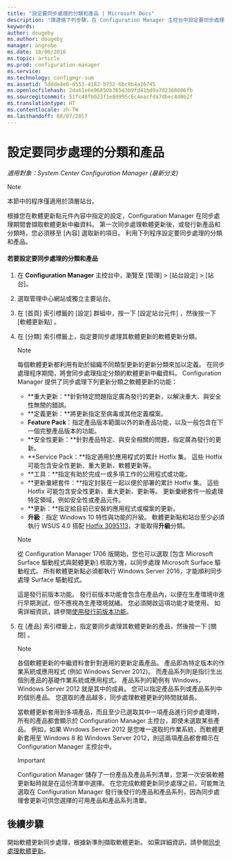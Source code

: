 ```yaml
---
title: "設定要同步處理的分類和產品 | Microsoft Docs"
description: "請遵循下列步驟，在 Configuration Manager 主控台中設定要同步處理的分類和產品。"
keywords: 
author: dougeby
ms.author: dougeby
manager: angrobe
ms.date: 10/06/2016
ms.topic: article
ms.prod: configuration-manager
ms.service: 
ms.technology: configmgr-sum
ms.assetid: 5ddde4e6-d553-4182-b752-6bc8b4a26745
ms.openlocfilehash: 2da61e6e06850b36543b9fd41bd9a7d2368006fb
ms.sourcegitcommit: 51fc48fb023f1e8d995c6c4eacfda7dbec4d0b2f
ms.translationtype: HT
ms.contentlocale: zh-TW
ms.lasthandoff: 08/07/2017
---
```

#  <a name="configure-classifications-and-products-to-synchronize"></a>設定要同步處理的分類和產品  

*適用對象：System Center Configuration Manager (最新分支)*


> [!NOTE]  
>  本節中的程序僅適用於頂層站台。  

 根據您在軟體更新點元件內容中指定的設定，Configuration Manager 在同步處理期間會擷取軟體更新中繼資料。 第一次同步處理軟體更新後，或發行新產品和分類時，您必須移至 [內容] 選取新的項目。 利用下列程序設定要同步處理的分類和產品。  

#### <a name="to-configure-classifications-and-products-to-synchronize"></a>若要設定要同步處理的分類和產品  

1.  在 **Configuration Manager** 主控台中，瀏覽至 [管理] > [站台設定] > [站台]。

2. 選取管理中心網站或獨立主要站台。  

3.  在 [首頁]  索引標籤的 [設定]  群組中，按一下 [設定站台元件] ，然後按一下 [軟體更新點] 。

4.  在 [分類]  索引標籤上，指定要同步處理其軟體更新的軟體更新分類。  

    > [!NOTE]  
    >  每個軟體更新都利用有助於組織不同類型更新的更新分類來加以定義。 在同步處理程序期間，將會同步處理指定分類的軟體更新中繼資料。 Configuration Manager 提供了同步處理下列更新分類之軟體更新的功能：  
    >   
    > - **重大更新：**針對特定問題指定廣為發行的更新，以解決重大、與安全性無關的錯誤。  
    > - **定義更新：**將更新指定至病毒或其他定義檔案。  
    > - **Feature Pack**：指定產品版本範圍以外的新產品功能，以及一般包含在下一個完整產品版本的功能。  
    > - **安全性更新：**針對產品特定、與安全相關的問題，指定廣為發行的更新。  
    > - **Service Pack：**指定適用於應用程式的累計 Hotfix 集。 這些 Hotfix 可能包含安全性更新、重大更新、軟體更新等。  
    > - **工具：**指定有助於完成一或多項工作的公用程式或功能。  
    > - **更新彙總套件：**指定封裝在一起以便於部署的累計 Hotfix 集。 這些 Hotfix 可能包含安全性更新、重大更新、更新等。 更新彙總套件一般處理特定領域，例如安全性或產品元件。  
    > - **更新：**指定給目前已安裝的應用程式或檔案的更新。  
    > - **升級**︰指定 Windows 10 特性與功能的升級。 軟體更新點和站台至少必須執行 WSUS 4.0 搭配 [Hotfix 3095113](https://support.microsoft.com/kb/3095113)，才能取得**升級**分類。    
    >       

    > [!NOTE]    
    > 從 Configuration Manager 1706 版開始，您也可以選取 [包含 Microsoft Surface 驅動程式與韌體更新] 核取方塊，以同步處理 Microsoft Surface 驅動程式。 所有軟體更新點必須都執行 Windows Server 2016，才能順利同步處理 Surface 驅動程式。     
    >    
    > 這是發行前版本功能。 發行前版本功能會包含在產品內，以便在生產環境中進行早期測試，但不應視為生產環境就緒。 您必須開啟這項功能才能使用。 如需詳細資訊，請參閱[使用發行前版本功能](https://docs.microsoft.com/sccm/core/servers/manage/install-in-console-updates#bkmk_prerelease)。

5.  在 [產品]  索引標籤上，指定要同步處理其軟體更新的產品，然後按一下 [關閉] 。  

    > [!NOTE]  
    >  各個軟體更新的中繼資料會針對適用的更新定義產品。 產品即為特定版本的作業系統或應用程式 (例如 Windows Server 2012)。 而產品系列則是指衍生出個別產品的基礎作業系統或應用程式。 產品系列的範例有 Windows，Windows Server 2012 就是其中的成員。 您可以指定產品系列或產品系列中的個別產品。 您選取的產品越多，同步處理軟體更新的時間就越長。  
    >   
    >  當軟體更新套用到多項產品，而且至少已選取其中一項產品進行同步處理時，所有的產品都會顯示於 Configuration Manager 主控台，即使未選取某些產品。 例如，如果 Windows Server 2012 是您唯一選取的作業系統，而軟體更新套用至 Windows 8 和 Windows Server 2012，則這兩項產品都會顯示在 Configuration Manager 主控台中。  

    > [!IMPORTANT]  
    >  Configuration Manager 儲存了一份產品及產品系列清單，您第一次安裝軟體更新點時就是在這份清單中選擇。 在您完成軟體更新同步處理之前，可能無法選取在 Configuration Manager 發行後發行的產品和產品系列，因為同步處理會更新可供您選擇的可用產品和產品系列清單。  

## <a name="next-steps"></a>後續步驟
開始軟體更新同步處理，根據新準則擷取軟體更新。 如需詳細資訊，請參閱[同步處理軟體更新](synchronize-software-updates.md)。

